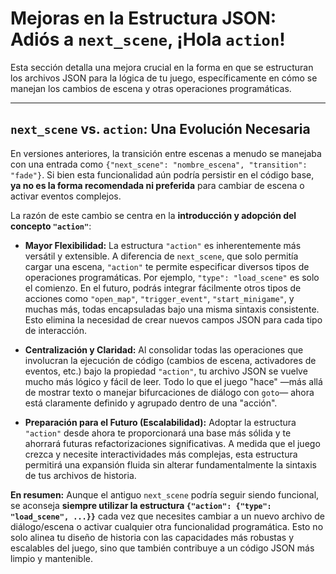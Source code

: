 # Mejoras en la Estructura JSON: Adiós a `next_scene`, ¡Hola `action`!

Esta sección detalla una mejora crucial en la forma en que se estructuran los archivos JSON para la lógica de tu juego, específicamente en cómo se manejan los cambios de escena y otras operaciones programáticas.

---

## **`next_scene` vs. `action`: Una Evolución Necesaria**

En versiones anteriores, la transición entre escenas a menudo se manejaba con una entrada como `{"next_scene": "nombre_escena", "transition": "fade"}`. Si bien esta funcionalidad aún podría persistir en el código base, **ya no es la forma recomendada ni preferida** para cambiar de escena o activar eventos complejos.

La razón de este cambio se centra en la **introducción y adopción del concepto `"action"`**:

* **Mayor Flexibilidad:** La estructura `"action"` es inherentemente más versátil y extensible. A diferencia de `next_scene`, que solo permitía cargar una escena, `"action"` te permite especificar diversos tipos de operaciones programáticas. Por ejemplo, `"type": "load_scene"` es solo el comienzo. En el futuro, podrás integrar fácilmente otros tipos de acciones como `"open_map"`, `"trigger_event"`, `"start_minigame"`, y muchas más, todas encapsuladas bajo una misma sintaxis consistente. Esto elimina la necesidad de crear nuevos campos JSON para cada tipo de interacción.

* **Centralización y Claridad:** Al consolidar todas las operaciones que involucran la ejecución de código (cambios de escena, activadores de eventos, etc.) bajo la propiedad `"action"`, tu archivo JSON se vuelve mucho más lógico y fácil de leer. Todo lo que el juego "hace" —más allá de mostrar texto o manejar bifurcaciones de diálogo con `goto`— ahora está claramente definido y agrupado dentro de una "acción".

* **Preparación para el Futuro (Escalabilidad):** Adoptar la estructura `"action"` desde ahora te proporcionará una base más sólida y te ahorrará futuras refactorizaciones significativas. A medida que el juego crezca y necesite interactividades más complejas, esta estructura permitirá una expansión fluida sin alterar fundamentalmente la sintaxis de tus archivos de historia.

**En resumen:** Aunque el antiguo `next_scene` podría seguir siendo funcional, se aconseja **siempre utilizar la estructura `{"action": {"type": "load_scene", ...}}`** cada vez que necesites cambiar a un nuevo archivo de diálogo/escena o activar cualquier otra funcionalidad programática. Esto no solo alinea tu diseño de historia con las capacidades más robustas y escalables del juego, sino que también contribuye a un código JSON más limpio y mantenible.
